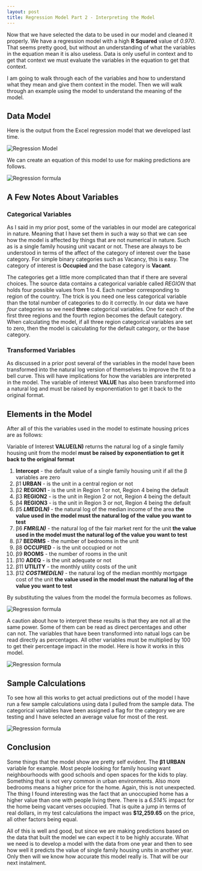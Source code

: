 ```yaml
---
layout: post
title: Regression Model Part 2 - Interpreting the Model
---
```


Now that we have selected the data to be used in our model and cleaned it properly.  We have a regression model with a high **R Squared** value of *0.970*.  That seems pretty good, but without an understanding of what the variables in the equation mean it is also useless.  Data is only useful in context and to get that context we must evaluate the variables in the equation to get that context.

I am going to walk through each of the variables and how to understand what they mean and give them context in the model.  Then we will walk through an example using the model to understand the meaning of the model. 

## Data Model

Here is the output from the Excel regression model that we developed last time.

![Regression Model](/images/20180323/20180723-regression-model-final.PNG)

We can create an equation of this model to use for making predictions are follows.

![Regression formula](/images/20180323/20180723-regression-model-formula.PNG)

## A Few Notes About Variables

### Categorical Variables

As I said in my prior post, some of the variables in our model are categorical in nature.  Meaning that I have set them in such a way so that we can see how the model is affected by things that are not numerical in nature.  Such as is a single family housing unit vacant or not.  These are always to be understood in terms of the affect of the category of interest over the base category.  For simple binary categories such as Vacancy, this is easy.  The category of interest is **Occupied** and the base category is **Vacant**.

The categories get a little more complicated than that if there are several choices.  The source data contains a categorical variable called *REGION* that holds four possible values from 1 to 4.  Each number corresponding to region of the country.  The trick is you need one less categorical variable than the total number of categories to do it correctly.  In our data we have *four* categories so we need **three** categorical variables.  One for each of the first three regions and the fourth region becomes the default category.  When calculating the model, if all three region categorical variables are set to zero, then the model is calculating for the default category, or the base category.

### Transformed Variables

As discussed in a prior post several of the variables in the model have been transformed into the natural log version of themselves to improve the fit to a bell curve.  This will have implications for how the variables are interpreted in the model.  The variable of interest **VALUE** has also been transformed into a natural log and must be raised by exponentiation to get it back to the original format.

## Elements in the Model

After all of this the variables used in the model to estimate housing prices are as follows:

Variable of Interest **VALUE(LN)** returns the natural log of a single family housing unit from the model **must be raised by exponentiation to get it back to the original format**

1. **Intercept** - the default value of a single family housing unit if all the β variables are zero
2. β1 **URBAN** - is the unit in a central region or not
3. β2 **REGION1** - is the unit in Region 1 or not, Region 4 being the default
4. β3 **REGION2** - is the unit in Region 2 or not, Region 4 being the default
5. β4 **REGION3** - is the unit in Region 3 or not, Region 4 being the default
6. β5 **_LMED(LN)_** - the natural log of the median income of the area **the value used in the model must the natural log of the value you want to test**
7. β6 **_FMR(LN)_** - the natural log of the fair market rent for the unit **the value used in the model must the natural log of the value you want to test**
8. β7 **BEDRMS** - the number of bedrooms in the unit
9. β8 **OCCUPIED** - is the unit occupied or not
10. β9 **ROOMS** - the number of rooms in the unit
11. β10 **ADEQ** - is the unit adequate or not
12. β11 **UTILITY** - the monthly utility costs of the unit
13. β12 **_COSTMED(LN)_** - the natural log of the median monthly mortgage cost of the unit **the value used in the model must the natural log of the value you want to test**

By substituting the values from the model the formula becomes as follows.

![Regression formula](/images/20180323/20180723-regression-model-formula-substitution.PNG)

A caution about how to interpret these results is that they are not all at the same power.  Some of them can be read as direct percentages and other can not.  The variables that have been transformed into natual logs can be read directly as percentages.  All other variables must be multiplied by 100 to get their percentage impact in the model.  Here is how it works in this model.

![Regression formula](/images/20180323/20180723-regression-model-formula-impact.PNG)

## Sample Calculations

To see how all this works to get actual predictions out of the model I have run a few sample calculations using data I pulled from the sample data.  The categorical variables have been assigned a flag for the category we are testing and I have selected an average value for most of the rest.

![Regression formula](/images/20180323/20180723-regression-model-calculations.PNG)

## Conclusion

Some things that the model show are pretty self evident.  The **β1 URBAN** variable for example.  Most people looking for family housing want neighbourhoods with good schools and open spaces for the kids to play.  Something that is not very common in urban environments.  Also more bedrooms means a higher price for the home.  Again, this is not unexpected.  The thing I found interesting was the fact that an unoccupied home has a higher value than one with people living there.  There is a *6.514%* impact for the home being vacant verses occupied.  That is quite a jump in terms of real dollars, in my test calculations the impact was **$12,259.65** on the price, all other factors being equal.

All of this is well and good, but since we are making predictions based on the data that built the model we can expect it to be highly accurate.  What we need is to develop a model with the data from one year and then to see how well it predicts the value of single family housing units in another year.  Only then will we know how accurate this model really is.  That will be our next instalment.

